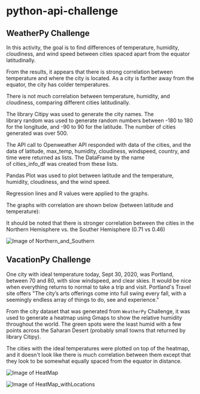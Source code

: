 # python-api-challenge

## WeatherPy Challenge

In this activity, the goal is to find differences of temperature, humidity, cloudiness, and wind speed between cities spaced apart from the equator latitudinally.

From the results, it appears that there is strong correlation between temperature and where the city is located. As a city is farther away from the equator, the city has colder temperatures.

There is not much correlation between temperature, humidity, and cloudiness, comparing different cities latitudinally.

The library Citipy was used to generate the city names. The library random was used to generate random numbers between -180 to 180 for the longitude, and -90 to 90 for the latitude. The number of cities generated was over 500.

The API call to Openweather API responded with data of the cities, and the data of latitude, max_temp, humidity, cloudiness, windspeed, country, and time were returned as lists. The DataFrame by the name of cities_info_df was created from these lists.

Pandas Plot was used to plot between latitude and the temperature, humidity, cloudiness, and the wind speed.

Regression lines and R values were applied to the graphs.

The graphs with correlation are shown below (between latitude and temperature):

It should be noted that there is stronger correlation between the cities in the Northern Hemisphere vs. the Souther Hemisphere (0.71 vs 0.46)


![Image of Northern_and_Southern](https://github.com/firedynasty/python-api-challenge/blob/master/Images/north_and_south_hemisphere.png)

## VacationPy Challenge


One city with ideal temperature today, Sept 30, 2020, was Portland, between 70 and 80, with slow windspeed, and clear skies.  It would be nice when everything returns to normal to take a trip and visit.  Portland's Travel site offers "The city’s arts offerings come into full swing every fall, with a seemingly endless array of things to do, see and experience."

From the city dataset that was generated from `WeatherPy` Challenge, it was used to generate a heatmap using Gmaps to show the relative humidity throughout the world.  The green spots were the least humid with a few points across the Saharan Desert (probably small towns that returned by library Citipy).  

The cities with the ideal temperatures were plotted on top of the heatmap, and it doesn't look like there is much correlation between them except that they look to be somewhat equally spaced from the equator in distance.

![Image of HeatMap](https://github.com/firedynasty/Api-challenge/blob/master/Images/citipy_heatmap.png)

![Image of HeatMap_withLocations](https://github.com/firedynasty/Api-challenge/blob/master/Images/withlocation.png)

